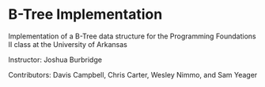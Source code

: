 # B-Tree Implementation
Implementation of a B-Tree data structure for the Programming Foundations II class at the University of Arkansas

Instructor: Joshua Burbridge

Contributors: Davis Campbell, Chris Carter, Wesley Nimmo, and Sam Yeager

